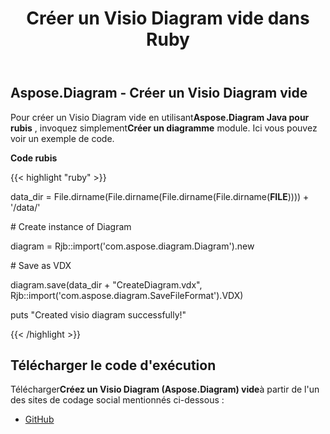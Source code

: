 ﻿---
title: Créer un Visio Diagram vide dans Ruby
type: docs
weight: 10
url: /fr/java/create-an-empty-visio-diagram-in-ruby/
---
## **Aspose.Diagram - Créer un Visio Diagram vide**
 Pour créer un Visio Diagram vide en utilisant**Aspose.Diagram Java pour rubis** , invoquez simplement**Créer un diagramme** module. Ici vous pouvez voir un exemple de code.

**Code rubis**

{{< highlight "ruby" >}}

 data_dir = File.dirname(File.dirname(File.dirname(File.dirname(__FILE__)))) + '/data/'

\# Create instance of Diagram

diagram = Rjb::import('com.aspose.diagram.Diagram').new

\# Save as VDX

diagram.save(data_dir + "CreateDiagram.vdx", Rjb::import('com.aspose.diagram.SaveFileFormat').VDX)

puts "Created visio diagram successfully!"

{{< /highlight >}}
## **Télécharger le code d'exécution**
 Télécharger**Créez un Visio Diagram (Aspose.Diagram) vide**à partir de l'un des sites de codage social mentionnés ci-dessous :

- [GitHub](https://github.com/asposediagram/Aspose.Diagram-for-Java/blob/master/Plugins/Aspose_Diagram_Java_for_Ruby/lib/asposediagramjava/Diagrams/creatediagram.rb)
